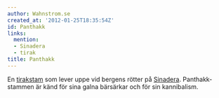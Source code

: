 ```yaml
---
author: Wahnstrom.se
created_at: '2012-01-25T18:35:54Z'
id: Panthakk
links:
  mention:
  - Sinadera
  - tirak
title: Panthakk
---
```


En [tirakstam] som lever uppe vid bergens rötter på [Sinadera]. Panthakk-stammen är känd för sina
galna bärsärkar och för sin kannibalism.

  [tirakstam]: tirak
  [Sinadera]: Sinadera
